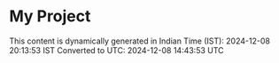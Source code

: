 # My Project

This content is dynamically generated in Indian Time (IST): 2024-12-08 20:13:53 IST
Converted to UTC: 2024-12-08 14:43:53 UTC
